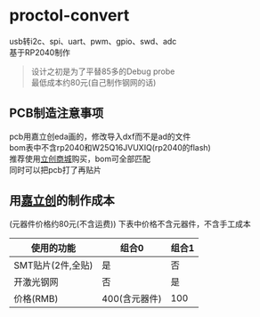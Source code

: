 # proctol-convert
usb转i2c、spi、uart、pwm、gpio、swd、adc  
基于RP2040制作  
>设计之初是为了平替85多的Debug probe  
>最低成本约80元(自己制作钢网的话)  
## PCB制造注意事项  
pcb用嘉立创eda画的，修改导入dxf而不是ad的文件  
bom表中不含rp2040和W25Q16JVUXIQ(rp2040的flash)  
推荐使用[立创商城](http://szlcsc.com "立创商城")购买，bom可全部匹配  
同时可以把pcb打了再贴片  
## 用[嘉立创](http://jlc.com "嘉立创")的制作成本  
(元器件价格约80元(不含运费))
下表中价格不含元器件，不含手工成本

| 使用的功能  | 组合0 | 组合1 |
| ------------- | --- | --- |
| SMT贴片(2件,全贴) | 是 | 否 |
| 开激光钢网 | 否 | 是 |
| 价格(RMB) | 400(含元器件) | 100 | 
